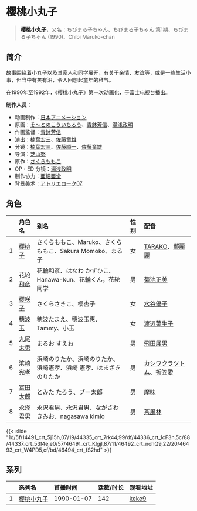 # 樱桃小丸子


> <u>**[樱桃小丸子](https://bgm.tv/subject/28165)**</u>，又名：ちびまる子ちゃん、ちびまる子ちゃん 第1期、ちびまる子ちゃん (1990)、Chibi Maruko-chan

## 简介

故事围绕着小丸子以及其家人和同学展开，有关于亲情、友谊等，或是一些生活小事，但当中有笑有泪，令人回想起童年的稚气。

在1990年至1992年，《樱桃小丸子》第一次动画化，于富士电视台播出。

**制作人员：**
- 动画制作：[日本アニメーション](https://bgm.tv/person/791)
- 原画：[そ～とめこういちろう](https://bgm.tv/person/3429)、[青鉢芳信](https://bgm.tv/person/25851)、[湯浅政明](https://bgm.tv/person/2280)
- 作画监督：[青鉢芳信](https://bgm.tv/person/25851)
- 演出：[楠葉宏三](https://bgm.tv/person/1846)、[佐藤竜雄](https://bgm.tv/person/548)
- 分镜：[楠葉宏三](https://bgm.tv/person/1846)、[佐藤順一](https://bgm.tv/person/456)、[佐藤竜雄](https://bgm.tv/person/548)
- 导演：[芝山努](https://bgm.tv/person/1524)
- 原作：[さくらももこ](https://bgm.tv/person/1854)
- OP・ED 分镜：[湯浅政明](https://bgm.tv/person/2280)
- 制作协力：[亜細亜堂](https://bgm.tv/person/2715)
- 背景美术：[アトリエローク07](https://bgm.tv/person/62960)

## 角色

|     |   角色名   |   别名  | 性别 |  配音  |
|:--- |:------  |:----      |:---  |:--   |
| 1 | [樱桃子](https://bgm.tv/character/14491) | さくらももこ、Maruko、さくら ももこ、Sakura Momoko、まる子 | 女 | [TARAKO](https://bgm.tv/person/4498)、[鄭麗麗](https://bgm.tv/person/7195) |
| 2 | [花轮和彦](https://bgm.tv/character/44335) | 花輪和彦、はなわ かずひこ、Hanawa-kun、花輪くん，花轮同学 | 男 | [菊池正美](https://bgm.tv/person/3853) |
| 3 | [樱咲子](https://bgm.tv/character/44336) | さくらさきこ、樱杏子 | 女 | [水谷優子](https://bgm.tv/person/4644) |
| 4 | [穗波玉](https://bgm.tv/character/44337) | 穂波たまえ、穗波玉惠、Tammy、小玉 | 女 | [渡辺菜生子](https://bgm.tv/person/5033) |
| 5 | [丸尾末男](https://bgm.tv/character/46491) | まるお すえお | 男 | [飛田展男](https://bgm.tv/person/4167) |
| 6 | [滨崎宪孝](https://bgm.tv/character/46492) | 浜崎のりたか、浜崎のりたか、浜崎憲孝、浜崎 憲孝、はまざき のりたか | 男 | [カシワクラツトム](https://bgm.tv/person/123)、[折笠愛](https://bgm.tv/person/3831) |
| 7 | [富田太郎](https://bgm.tv/character/46493) | とみた たろう、ブー太郎 | 男 | [摩味](https://bgm.tv/person/5537) |
| 8 | [永泽君男](https://bgm.tv/character/46494) | 永沢君男、永沢君男、ながさわ きみお、nagasawa kimio | 男 | [茶風林](https://bgm.tv/person/4046) |

{{< slide "1d/5f/14491_crt_5j15h,07/19/44335_crt_7rk44,99/df/44336_crt_1cF3n,5c/88/44337_crt_53f4e,e0/57/46491_crt_Klgjl,87/11/46492_crt_nohQ9,22/20/46493_crt_W4PD5,cf/bd/46494_crt_fS2hd" >}}

## 系列

|     | 系列名   | 首播时间       | 话数/时长 | 观看地址                                                    |
| :-- | :---- | :--------- | :---- | :------------------------------------------------------ |
| 1   |[樱桃小丸子](https://bgm.tv/subject/28165)| 1990-01-07 | 142   | [keke9](https://www.keke9.app/play/26016-32-11218.html) |

<!--

## MAD

{{< media auto="mad/chibi_maruko-chan" >}}

-->



